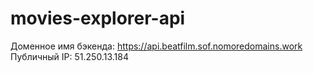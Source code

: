# movies-explorer-api

Доменное имя бэкенда: https://api.beatfilm.sof.nomoredomains.work
Публичный IP: 51.250.13.184
